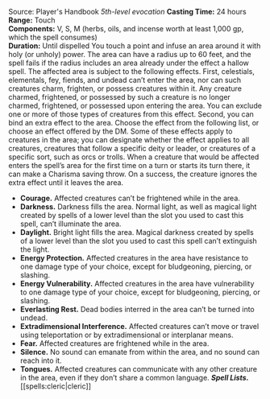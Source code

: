 Source: Player's Handbook
*5th-level evocation*
**Casting Time:** 24 hours  
**Range:** Touch  
**Components:** V, S, M (herbs, oils, and incense worth at least 1,000 gp, which the spell consumes)  
**Duration:** Until dispelled
You touch a point and infuse an area around it with holy (or unholy) power. The area can have a radius up to 60 feet, and the spell fails if the radius includes an area already under the effect a hallow spell. The affected area is subject to the following effects.
First, celestials, elementals, fey, fiends, and undead can’t enter the area, nor can such creatures charm, frighten, or possess creatures within it. Any creature charmed, frightened, or possessed by such a creature is no longer charmed, frightened, or possessed upon entering the area. You can exclude one or more of those types of creatures from this effect.
Second, you can bind an extra effect to the area. Choose the effect from the following list, or choose an effect offered by the DM. Some of these effects apply to creatures in the area; you can designate whether the effect applies to all creatures, creatures that follow a specific deity or leader, or creatures of a specific sort, such as orcs or trolls. When a creature that would be affected enters the spell’s area for the first time on a turn or starts its turn there, it can make a Charisma saving throw. On a success, the creature ignores the extra effect until it leaves the area.
* **Courage.** Affected creatures can’t be frightened while in the area.
* **Darkness.** Darkness fills the area. Normal light, as well as magical light created by spells of a lower level than the slot you used to cast this spell, can’t illuminate the area.
* **Daylight.** Bright light fills the area. Magical darkness created by spells of a lower level than the slot you used to cast this spell can’t extinguish the light.
* **Energy Protection.** Affected creatures in the area have resistance to one damage type of your choice, except for bludgeoning, piercing, or slashing.
* **Energy Vulnerability.** Affected creatures in the area have vulnerability to one damage type of your choice, except for bludgeoning, piercing, or slashing.
* **Everlasting Rest.** Dead bodies interred in the area can’t be turned into undead.
* **Extradimensional Interference.** Affected creatures can’t move or travel using teleportation or by extradimensional or interplanar means.
* **Fear.** Affected creatures are frightened while in the area.
* **Silence.** No sound can emanate from within the area, and no sound can reach into it.
* **Tongues.** Affected creatures can communicate with any other creature in the area, even if they don’t share a common language.
***Spell Lists.*** [[spells:cleric|cleric]]